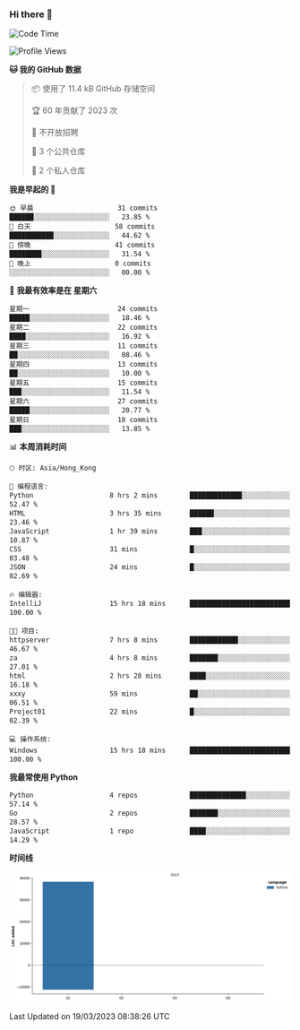 ### Hi there 👋

<!--
**Mrzqd/Mrzqd** is a ✨ _special_ ✨ repository because its `README.md` (this file) appears on your GitHub profile.

Here are some ideas to get you started:

- 🔭 I’m currently working on ...
- 🌱 I’m currently learning ...
- 👯 I’m looking to collaborate on ...
- 🤔 I’m looking for help with ...
- 💬 Ask me about ...
- 📫 How to reach me: ...
- 😄 Pronouns: ...
- ⚡ Fun fact: ...
-->
<!--START_SECTION:waka-->
![Code Time](http://img.shields.io/badge/Code%20Time-67%20hrs%2036%20mins-blue)

![Profile Views](http://img.shields.io/badge/%E4%B8%AA%E4%BA%BA%E8%B5%84%E6%96%99%E8%A7%82%E7%9C%8B%E6%AC%A1%E6%95%B0-9-blue)

**🐱 我的 GitHub 数据** 

> 📦  使用了 11.4 kB GitHub 存储空间 
 > 
> 🏆 60 年贡献了 2023 次
 > 
> 🚫 不开放招聘
 > 
> 📜 3 个公共仓库 
 > 
> 🔑 2 个私人仓库 
 > 
**我是早起的 🐤** 

```text
🌞 早晨                     31 commits          ██████░░░░░░░░░░░░░░░░░░░   23.85 % 
🌆 白天                     58 commits          ███████████░░░░░░░░░░░░░░   44.62 % 
🌃 傍晚                     41 commits          ████████░░░░░░░░░░░░░░░░░   31.54 % 
🌙 晚上                     0 commits           ░░░░░░░░░░░░░░░░░░░░░░░░░   00.00 % 
```
📅 **我最有效率是在 星期六** 

```text
星期一                      24 commits          █████░░░░░░░░░░░░░░░░░░░░   18.46 % 
星期二                      22 commits          ████░░░░░░░░░░░░░░░░░░░░░   16.92 % 
星期三                      11 commits          ██░░░░░░░░░░░░░░░░░░░░░░░   08.46 % 
星期四                      13 commits          ██░░░░░░░░░░░░░░░░░░░░░░░   10.00 % 
星期五                      15 commits          ███░░░░░░░░░░░░░░░░░░░░░░   11.54 % 
星期六                      27 commits          █████░░░░░░░░░░░░░░░░░░░░   20.77 % 
星期日                      18 commits          ███░░░░░░░░░░░░░░░░░░░░░░   13.85 % 
```


📊 **本周消耗时间** 

```text
🕑︎ 时区: Asia/Hong_Kong

💬 编程语言: 
Python                   8 hrs 2 mins        █████████████░░░░░░░░░░░░   52.47 % 
HTML                     3 hrs 35 mins       ██████░░░░░░░░░░░░░░░░░░░   23.46 % 
JavaScript               1 hr 39 mins        ███░░░░░░░░░░░░░░░░░░░░░░   10.87 % 
CSS                      31 mins             █░░░░░░░░░░░░░░░░░░░░░░░░   03.48 % 
JSON                     24 mins             █░░░░░░░░░░░░░░░░░░░░░░░░   02.69 % 

🔥 编辑器: 
IntelliJ                 15 hrs 18 mins      █████████████████████████   100.00 % 

🐱‍💻 项目: 
httpserver               7 hrs 8 mins        ████████████░░░░░░░░░░░░░   46.67 % 
za                       4 hrs 8 mins        ███████░░░░░░░░░░░░░░░░░░   27.01 % 
html                     2 hrs 28 mins       ████░░░░░░░░░░░░░░░░░░░░░   16.18 % 
xxxy                     59 mins             ██░░░░░░░░░░░░░░░░░░░░░░░   06.51 % 
Project01                22 mins             █░░░░░░░░░░░░░░░░░░░░░░░░   02.39 % 

💻 操作系统: 
Windows                  15 hrs 18 mins      █████████████████████████   100.00 % 
```

**我最常使用 Python** 

```text
Python                   4 repos             ██████████████░░░░░░░░░░░   57.14 % 
Go                       2 repos             ███████░░░░░░░░░░░░░░░░░░   28.57 % 
JavaScript               1 repo              ████░░░░░░░░░░░░░░░░░░░░░   14.29 % 
```



**时间线**

![Lines of Code chart](https://raw.githubusercontent.com/Mrzqd/Mrzqd/main/assets/bar_graph.png)


 Last Updated on 19/03/2023 08:38:26 UTC
<!--END_SECTION:waka-->
